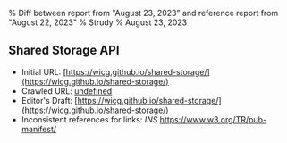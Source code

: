 % Diff between report from "August 23, 2023" and reference report from "August 22, 2023"
% Strudy
% August 23, 2023

## Shared Storage API

- Initial URL: [https://wicg.github.io/shared-storage/](https://wicg.github.io/shared-storage/)
- Crawled URL: [undefined](undefined)
- Editor's Draft: [https://wicg.github.io/shared-storage/](https://wicg.github.io/shared-storage/)
- Inconsistent references for links: *INS* https://www.w3.org/TR/pub-manifest/



